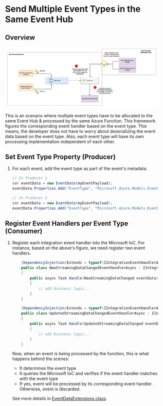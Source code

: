 # Send Multiple Event Types in the Same Event Hub

## Overview

![Send Multiple Event Types in the Same Event Hub](./assets/process-multiple-event-type-in-same-event-handler.png)

This is an scenario where multiple event types have to be allocated to the same Event Hub & processed by the same
Azure Function. This framework figures the corresponding event handler based on the event type. This means, the
developer does not have to worry about deserializing the event data based on the event type. Also, each event
type will have its own processing implementation independent of each other.

## Set Event Type Property (Producer)

1. For each event, add the event type as part of the event's metadata.

    ```c#
    // In Producer 1
    var eventData = new EventData(myEventPayload);
    eventData.Properties.Add("EventType", "Microsoft.Azure.Models.EventHubs.Events.V1.NewStreamingDataChanged"); // or use typeof keyword referencing the new class name
    ```

    ```c#
    // In Producer 2
    var eventData = new EventData(myEventPayload);
    eventData.Properties.Add("EventType", "Microsoft.Azure.Models.EventHubs.Events.V1.UpdateStreamingDataChanged"); // or use typeof keyword referencing the new class name
    ```

## Register Event Handlers per Event Type (Consumer)

1. Register each integration event handler into the Microsoft IoC. For instance, based on the above's figure, we need register two  event handlers.

    ```c#
        [DependencyInjection(Extends = typeof(IIntegrationEventHandlerAsync<NewStreamingDataChanged>), ServiceType = ServiceLifetime.Scoped)]
        public class NewStreamingDataChangedEventHandlerAsync : IIntegrationEventHandlerAsync<NewStreamingDataChanged>
        {
            public async Task Handle(NewStreamingDataChanged eventData)
            {
                // add business logic...
            }
        }
    ```

    ```c#
        [DependencyInjection(Extends = typeof(IIntegrationEventHandlerAsync<UpdatedStreamingDataChanged>), ServiceType = ServiceLifetime.Scoped)]
        public class UpdatedStreamingDataChangedEventHandlerAsync : IIntegrationEventHandlerAsync<UpdatedStreamingDataChanged>
        {
            public async Task Handle(UpdatedStreamingDataChanged eventData)
            {
                // add business logic...
            }
        }
    ```

    Now, when an event is being processed by the function, this is what happens behind the scenes:

    - It determines the event type
    - It queries the Microsoft IoC and verifies if the event handler matches with the event type
    - If yes, event will be processed by its corresponding event handler. Otherwise, event is discarded.

    See more details in [EventDataExtensions class](../src/Microsoft.Azure.Functions/Eventhubs/Extensions/EventDataExtensions.cs).
